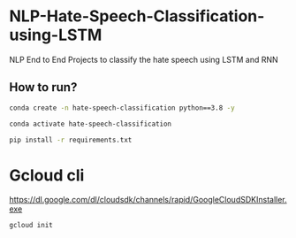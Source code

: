 # NLP-Hate-Speech-Classification-using-LSTM
NLP End to End Projects to classify the hate speech using LSTM and RNN


## How to run?

```bash
conda create -n hate-speech-classification python==3.8 -y
```

```bash
conda activate hate-speech-classification
```

```bash
pip install -r requirements.txt
```


# Gcloud cli
https://dl.google.com/dl/cloudsdk/channels/rapid/GoogleCloudSDKInstaller.exe

```bash
gcloud init
```
